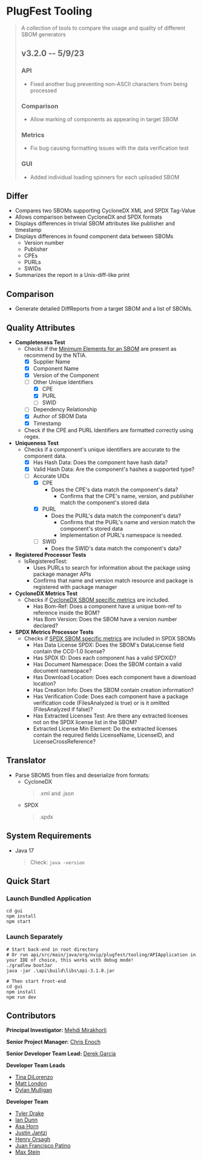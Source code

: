# PlugFest Tooling
> A collection of tools to compare the usage and quality of different SBOM generators
>
> ## v3.2.0 -- 5/9/23
> ### API
> - Fixed another bug preventing non-ASCII characters from being processed
> ### Comparison
> - Allow marking of components as appearing in target SBOM
> ### Metrics
> - Fix bug causing formatting issues with the data verification test
> ### GUI
> - Added individual loading spinners for each uploaded SBOM

## Differ
- Compares two SBOMs supporting CycloneDX XML and SPDX Tag-Value
- Allows comparison between CycloneDX and SPDX formats
- Displays differences in trivial SBOM attributes like publisher and timestamp
- Displays differences in found component data between SBOMs 
  - Version number
  - Publisher
  - CPEs
  - PURLs
  - SWIDs
- Summarizes the report in a Unix-diff-like print

## Comparison
- Generate detailed DiffReports from a target SBOM and a list of SBOMs. 

## Quality Attributes
- **Completeness Test**
  - Checks if the [Minimum Elements for an SBOM](https://www.ntia.doc.gov/files/ntia/publications/sbom_minimum_elements_report.pdf) 
    are present as recommend by the NTIA.
    - [x] Supplier Name
    - [x] Component Name
    - [x] Version of the Component
    - [ ] Other Unique Identifiers
      - [x] CPE
      - [x] PURL
      - [ ] SWID
    - [ ] Dependency Relationship
    - [x] Author of SBOM Data
    - [x] Timestamp
  - Check if the CPE and PURL Identifiers are formatted correctly using regex.
- **Uniqueness Test**
  - Checks if a component's unique identifiers are accurate to the component data.
    - [x] Has Hash Data: Does the component have hash data?
    - [x] Valid Hash Data: Are the component's hashes a supported type?
    - [ ] Accurate UIDs
      - [x] CPE
        - Does the CPE's data match the component's data? 
          - Confirms that the CPE's name, version, and publisher match the component's stored data
      - [x] PURL
        - Does the PURL's data match the component's data?
          - Confirms that the PURL's name and version match the component's stored data
          - Implementation of PURL's namespace is needed.
      - [ ] SWID
        - Does the SWID's data match the component's data?
- **Registered Processor Tests**
  - IsRegisteredTest:
    - Uses PURLs to search for information about the package using package manager APIs
    - Confirms that name and version match resource and package is registered with package manager 
- **CycloneDX Metrics Test**
  - Checks if [CycloneDX SBOM specific metrics](https://cyclonedx.org/docs/1.4/json/) are included.
    - Has Bom-Ref: Does a component have a unique bom-ref to reference inside the BOM?
    - Has Bom Version: Does the SBOM have a version number declared?
- **SPDX Metrics Processor Tests**
  - Checks if [SPDX SBOM specific metrics](https://spdx.github.io/spdx-spec/v2.3/) are included in SPDX SBOMs
    - Has Data License SPDX: Does the SBOM's DataLicense field contain the CC0-1.0 license?
    - Has SPDX ID: Does each component has a valid SPDXID?
    - Has Document Namespace: Does the SBOM contain a valid document namespace?
    - Has Download Location: Does each component have a download location?
    - Has Creation Info: Does the SBOM contain creation information?
    - Has Verification Code: Does each component have a package verification code (FilesAnalyzed is true)
      or is it omitted (FilesAnalyzed if false)?
    - Has Extracted Licenses Test: Are there any extracted licenses not on the SPDX license list in the SBOM?
    - Extracted License Min Element: Do the extracted licenses contain the required fields LicenseName, LicenseID,
      and LicenseCrossReference?

## Translator
- Parse SBOMS from files and deserialize from formats:
  - CycloneDX
    > .xml and .json
  - SPDX
    > .spdx
## System Requirements
- Java 17
  > Check: `java -version`

## Quick Start
### Launch Bundled Application
```
cd gui
npm install
npm start
```
### Launch Separately
```
# Start back-end in root directory
# Or run api/src/main/java/org/nvip/plugfest/tooling/APIApplication in your IDE of choice, this works with debug mode!
./gradlew bootJar
java -jar .\api\build\libs\api-3.1.0.jar

# Then start front-end
cd gui
npm install
npm run dev
```

## Contributors
**Principal Investigator:** [Mehdi Mirakhorli](mailto:mxmvse@rit.edu)

**Senior Project Manager:** [Chris Enoch](mailto:ctevse@rit.edu)

**Senior Developer Team Lead:** [Derek Garcia](mailto:dlg1206@rit.edu)

**Developer Team Leads**
- [Tina DiLorenzo](mailto:tnd3015@rit.edu)
- [Matt London](mailto:mrl2534@rit.edu)
- [Dylan Mulligan](mailto:dtm5568@rit.edu)

**Developer Team**
- [Tyler Drake](mailto:txd3634@rit.edu)
- [Ian Dunn](mailto:itd3516@rit.edu)
- [Asa Horn](mailto:aoh9470@rit.edu)
- [Justin Jantzi](mailto:jwj7297@rit.edu)
- [Henry Orsagh](mailto:hco4630@rit.edu)
- [Juan Francisco Patino](mailto:jfp6815@rit.edu)
- [Max Stein](mailto:mhs8558@rit.edu)
